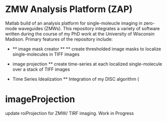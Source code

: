 # ZMW Analysis Platform (ZAP)
Matlab build of an analysis platform for single-moleucle imaging in zero-mode waveguides (ZMWs). This repository integrates a variety of software written during the course of my PhD work at the University of Wisconsin Madison. Primary features of the repository include: 

* ** image mask creator **
** create thresholded image masks to localize single-molecules in TIFF images 

* image projection 
** create time-series at each localized single-molecule over a stack of TIFF images

* Time Series Idealization 
** Integration of my DISC algorithm (

# imageProjection
update roiProjection for ZMW/ TIRF imaging. Work in Progress
